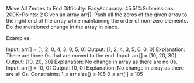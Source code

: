 Move All Zeroes to End
Difficulty: EasyAccuracy: 45.51%Submissions: 200K+Points: 2
Given an array arr[]. Push all the zeros of the given array to the right end of the array while maintaining the order of non-zero elements. Do the mentioned change in the array in place.

Examples:

Input: arr[] = [1, 2, 0, 4, 3, 0, 5, 0]
Output: [1, 2, 4, 3, 5, 0, 0, 0]
Explanation: There are three 0s that are moved to the end.
Input: arr[] = [10, 20, 30]
Output: [10, 20, 30]
Explanation: No change in array as there are no 0s.
Input: arr[] = [0, 0]
Output: [0, 0]
Explanation: No change in array as there are all 0s.
Constraints:
1 ≤ arr.size() ≤ 105
0 ≤ arr[i] ≤ 105